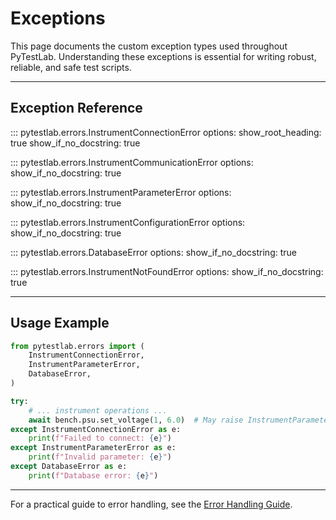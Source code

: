 # Exceptions

This page documents the custom exception types used throughout PyTestLab. Understanding these exceptions is essential for writing robust, reliable, and safe test scripts.

---

## Exception Reference

::: pytestlab.errors.InstrumentConnectionError
    options:
      show_root_heading: true
      show_if_no_docstring: true

::: pytestlab.errors.InstrumentCommunicationError
    options:
      show_if_no_docstring: true

::: pytestlab.errors.InstrumentParameterError
    options:
      show_if_no_docstring: true

::: pytestlab.errors.InstrumentConfigurationError
    options:
      show_if_no_docstring: true

::: pytestlab.errors.DatabaseError
    options:
      show_if_no_docstring: true

::: pytestlab.errors.InstrumentNotFoundError
    options:
      show_if_no_docstring: true

---

## Usage Example

```python
from pytestlab.errors import (
    InstrumentConnectionError,
    InstrumentParameterError,
    DatabaseError,
)

try:
    # ... instrument operations ...
    await bench.psu.set_voltage(1, 6.0)  # May raise InstrumentParameterError or other errors
except InstrumentConnectionError as e:
    print(f"Failed to connect: {e}")
except InstrumentParameterError as e:
    print(f"Invalid parameter: {e}")
except DatabaseError as e:
    print(f"Database error: {e}")
```

---

For a practical guide to error handling, see the [Error Handling Guide](../user_guide/errors.md).